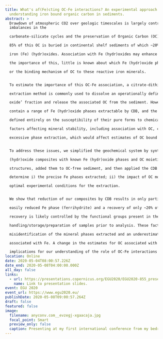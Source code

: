 ```yaml
---
title: What's af(Fe)cting OC-Fe interactions? An experimental approach to
  understanding iron bound organic carbon in sediments.
abstract: >
  Drawdown of atmospheric CO2 over geologic timescales is largely controlled by
  imbalances in the

  carbonate-silicate cycles and the preservation of Organic Carbon (OC) in marine sediments. Up to

  85% of this OC is buried in continental shelf sediments of which ~20% is associated with reactive

  iron (Fe) (hydr)oxides. Association with Fe (hydr)oxides may enhance OC preservation yet despite

  the importance of this, little is known about which Fe (hydr)oxide phase(s) is involved in OC uptake

  or the binding mechanism of OC to these reactive iron minerals.


  To estimate the importance of this OC-Fe association, a citrate-dithionite-bicarbonate (CDB)

  extraction method is commonly used to dissolve an operationally defined ‘easily reducible iron

  oxide’ fraction and release the associated OC from the sediment. However, natural samples often

  contain a range of Fe (hydr)oxide phases extractable by CDB, and the Fe phases extracted are

  defined entirely on the susceptibility of their pure forms to chemical reduction. This suggests that

  factors affecting mineral stability, including association with OC, could lead to incomplete or

  excessive phase extraction, which would affect estimates of OC bound to these Fe phases.


  To address these issues, we simplified the geochemical system by synthesising OC-iron

  (hydr)oxide composites with known Fe (hydr)oxide phases and OC moieties with differing chemical

  structures, added them to OC-free sediment, and then applied the CDB extraction method to

  determine i) the precise Fe phases extracted; ii) the impact of OC moiety on Fe release and iii) the

  optimal experimental conditions for the extraction.


  We show that reduction of our composites by CDB results in only partial dissolution of the most

  easily reduced Fe phase (ferrihydrite) and a recovery of only ~20% of total Fe. We also find that the

  recovery is likely controlled by the functional groups present in the OC and the

  handling/storage/preparation of samples prior to analysis. These factors could lead to

  misidentification of the mineral phases extracted and an underestimation of the amount of OC

  associated with Fe. A change in the estimates for OC associated with Fe would have widespread

  implications for our understanding of the role of OC-Fe interactions in global carbon cycling.
location: Online
date: 2020-05-04T08:00:57.226Z
date_end: 2020-05-08T04:00:00.000Z
all_day: false
links:
  - url: https://presentations.copernicus.org/EGU2020/EGU2020-855_presentation.pdf
    name: Link to presentation slides.
event: EGU 2020
event_url: https://www.egu2020.eu/
publishDate: 2020-05-08T09:00:57.264Z
draft: false
featured: false
image:
  filename: anyconv.com__evzegj-xgaacaja.jpg
  focal_point: Smart
  preview_only: false
  caption: Presenting at my first international conference from my bedroom.
---
```

